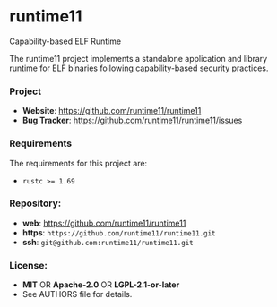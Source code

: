 runtime11
=========

Capability-based ELF Runtime

The runtime11 project implements a standalone application and library runtime
for ELF binaries following capability-based security practices.

### Project

 * **Website**: <https://github.com/runtime11/runtime11>
 * **Bug Tracker**: <https://github.com/runtime11/runtime11/issues>

### Requirements

The requirements for this project are:

 * `rustc >= 1.69`

### Repository:

 - **web**:   <https://github.com/runtime11/runtime11>
 - **https**: `https://github.com/runtime11/runtime11.git`
 - **ssh**:   `git@github.com:runtime11/runtime11.git`

### License:

 - **MIT** OR **Apache-2.0** OR **LGPL-2.1-or-later**
 - See AUTHORS file for details.
